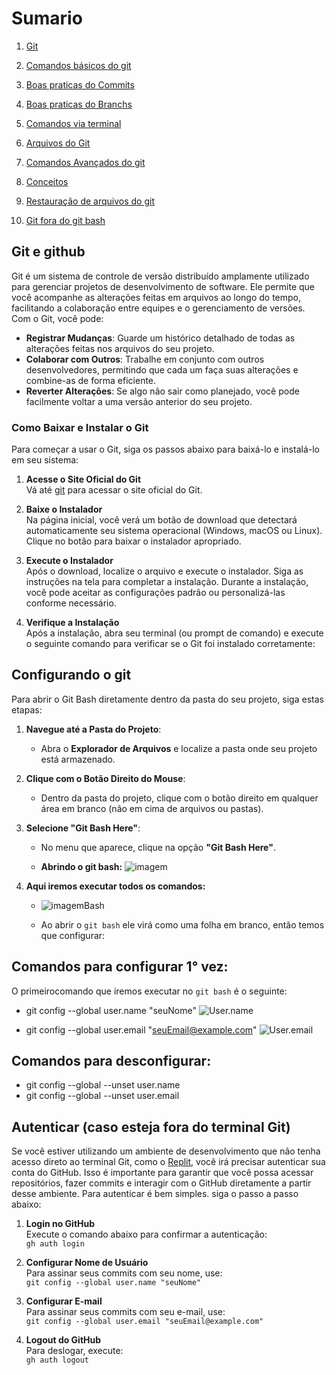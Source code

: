 # Sumario

1. [Git](#git-e-github)

2. [Comandos básicos do git](comandos_basicos.md)

3. [Boas praticas do Commits](commits.md)

4. [Boas praticas do Branchs](branchs.md)

5. [Comandos via terminal](terminal.md)

6. [Arquivos do Git](ArquivosGit.md)

7. [Comandos Avançados do git](comandos_avancados.md)

8. [Conceitos](Conceitos.md)

9. [Restauração de arquivos do git](Restaurar.md)

10. [Git fora do git bash](#autenticar-caso-esteja-fora-do-terminal-git)





## Git e github
Git é um sistema de controle de versão distribuído amplamente utilizado para gerenciar projetos de desenvolvimento de software. Ele permite que você acompanhe as alterações feitas em arquivos ao longo do tempo, facilitando a colaboração entre equipes e o gerenciamento de versões. Com o Git, você pode:

- **Registrar Mudanças**: Guarde um histórico detalhado de todas as alterações feitas nos arquivos do seu projeto.
- **Colaborar com Outros**: Trabalhe em conjunto com outros desenvolvedores, permitindo que cada um faça suas alterações e combine-as de forma eficiente.
- **Reverter Alterações**: Se algo não sair como planejado, você pode facilmente voltar a uma versão anterior do seu projeto.

### Como Baixar e Instalar o Git

Para começar a usar o Git, siga os passos abaixo para baixá-lo e instalá-lo em seu sistema:

1. **Acesse o Site Oficial do Git**  
   Vá até [git](https://git-scm.com/) para acessar o site oficial do Git.

2. **Baixe o Instalador**  
   Na página inicial, você verá um botão de download que detectará automaticamente seu sistema operacional (Windows, macOS ou Linux). Clique no botão para baixar o instalador apropriado.

3. **Execute o Instalador**  
   Após o download, localize o arquivo e execute o instalador. Siga as instruções na tela para completar a instalação. Durante a instalação, você pode aceitar as configurações padrão ou personalizá-las conforme necessário.

4. **Verifique a Instalação**  
   Após a instalação, abra seu terminal (ou prompt de comando) e execute o seguinte comando para verificar se o Git foi instalado corretamente:



## Configurando o git

Para abrir o Git Bash diretamente dentro da pasta do seu projeto, siga estas etapas:

1. **Navegue até a Pasta do Projeto**:
   - Abra o **Explorador de Arquivos** e localize a pasta onde seu projeto está armazenado.

2. **Clique com o Botão Direito do Mouse**:
   - Dentro da pasta do projeto, clique com o botão direito em qualquer área em branco (não em cima de arquivos ou pastas).

3. **Selecione "Git Bash Here"**:
   - No menu que aparece, clique na opção **"Git Bash Here"**. 

   - **Abrindo o git bash:** ![imagem](img/img1.png)


4. **Aqui iremos executar todos os comandos:**
   -  ![imagemBash](img/img2.png)

   -  Ao abrir o ```git bash``` ele virá como uma folha em branco, então temos que configurar:

## Comandos para configurar 1° vez:
O primeirocomando que iremos executar no ``git bash`` é o seguinte: 

- git config --global user.name "seuNome"
![User.name](img/img3.png)


- git config --global user.email "seuEmail@example.com"
![User.email](img/img4.png)



## Comandos para desconfigurar:
- git config --global --unset user.name
- git config --global --unset user.email


## Autenticar (caso esteja fora do terminal Git)

Se você estiver utilizando um ambiente de desenvolvimento que não tenha acesso direto ao terminal Git, como o [Replit](https://replit.com/login), você irá precisar autenticar sua conta do GitHub. Isso é importante para garantir que você possa acessar repositórios, fazer commits e interagir com o GitHub diretamente a partir desse ambiente. Para autenticar é bem simples. siga o passo a passo abaixo:


1. **Login no GitHub**  
   Execute o comando abaixo para confirmar a autenticação:  
   `gh auth login`

2. **Configurar Nome de Usuário**  
   Para assinar seus commits com seu nome, use:  
   `git config --global user.name "seuNome"`

3. **Configurar E-mail**  
   Para assinar seus commits com seu e-mail, use:  
   `git config --global user.email "seuEmail@example.com"`

4. **Logout do GitHub**  
   Para deslogar, execute:  
   `gh auth logout`
